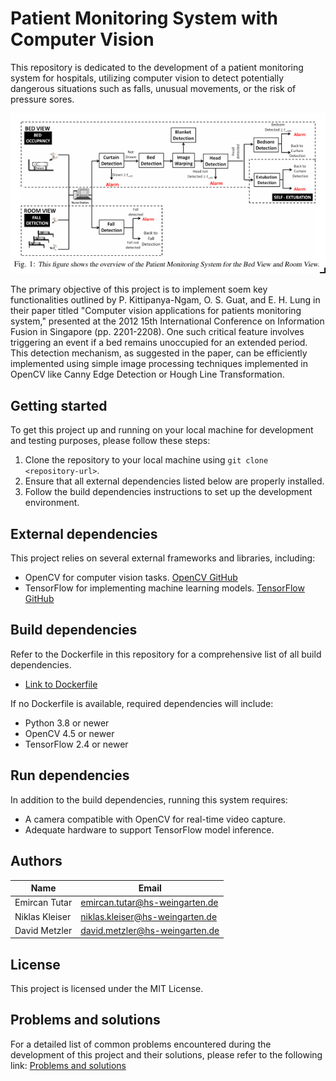 # Patient Monitoring System with Computer Vision
This repository is dedicated to the development of a patient monitoring system for hospitals, utilizing computer vision to detect potentially dangerous situations such as falls, unusual movements, or the risk of pressure sores.


<center>

![Image Description](/doc/documentation/images/overview.png)
</center>

The primary objective of this project is to implement  soem key functionalities outlined by P. Kittipanya-Ngam, O. S. Guat, and E. H. Lung in their paper titled "Computer vision applications for patients monitoring system," presented at the 2012 15th International Conference on Information Fusion in Singapore (pp. 2201-2208). One such critical feature involves triggering an event if a bed remains unoccupied for an extended period. This detection mechanism, as suggested in the paper, can be efficiently implemented using  simple image processing techniques  implemented in OpenCV like Canny Edge Detection or Hough Line Transformation. 

## Getting started
To get this project up and running on your local machine for development and testing purposes, please follow these steps:
1. Clone the repository to your local machine using `git clone <repository-url>`.
2. Ensure that all external dependencies listed below are properly installed.
3. Follow the build dependencies instructions to set up the development environment.

## External dependencies
This project relies on several external frameworks and libraries, including:
- OpenCV for computer vision tasks. [OpenCV GitHub](https://github.com/opencv/opencv)
- TensorFlow for implementing machine learning models. [TensorFlow GitHub](https://github.com/tensorflow/tensorflow)

## Build dependencies
Refer to the Dockerfile in this repository for a comprehensive list of all build dependencies.
- [Link to Dockerfile](#)

If no Dockerfile is available, required dependencies will include:
- Python 3.8 or newer
- OpenCV 4.5 or newer
- TensorFlow 2.4 or newer

## Run dependencies
In addition to the build dependencies, running this system requires:
- A camera compatible with OpenCV for real-time video capture.
- Adequate hardware to support TensorFlow model inference.

## Authors
| Name | Email |
| ------ | ------ |
| Emircan Tutar    |  emircan.tutar@hs-weingarten.de   |
| Niklas Kleiser   | niklas.kleiser@hs-weingarten.de   |
| David Metzler    | david.metzler@hs-weingarten.de    |


## License
This project is licensed under the MIT License.

## Problems and solutions
For a detailed list of common problems encountered during the development of this project and their solutions, please refer to the following link:
[Problems and solutions](https://fbe-gitlab.hs-weingarten.de/prj-iki-robotics/orga/robolab-wiki/wikis/Problems-And-Solutions)
